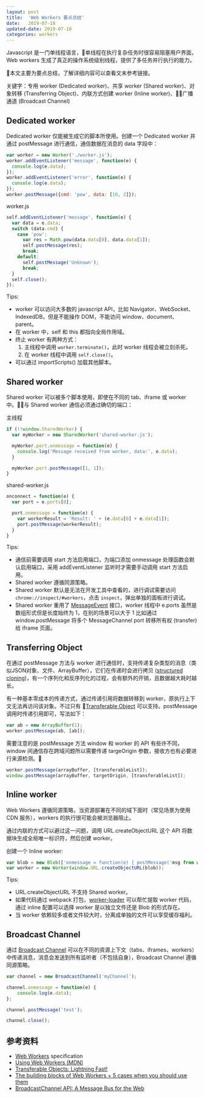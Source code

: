 ```yaml
---
layout: post
title:  'Web Workers 要点总结'
date:   2019-07-18
updated-date: 2019-07-18
categories: workers
---
```


Javascript 是一门单线程语言，单线程在执行复杂任务时很容易阻塞用户界面，Web workers 生成了真正的操作系统级别线程，提供了多任务并行执行的能力。

本文主要为要点总结，了解详细内容可以查看文末参考链接。

关键字：专用 worker (Dedicated worker)、共享 worker (Shared worker)、对象转移 (Transferring Object)、内联方式创建 worker (Inline worker)、广播通道 (Broadcast Channel)

## Dedicated worker

Dedicated worker 仅能被生成它的脚本所使用。创建一个 Dedicated worker 并通过 postMessage 进行通信，通信数据在消息的 data 字段中：

```js
var worker = new Worker('./worker.js');
worker.addEventListener('message', function(e) {
  console.log(e.data);
});
worker.addEventListener('error', function(e) {
  console.log(e.data);
});
worker.postMessage({cmd: 'pow', data: [10, 2]});
```

worker.js

```js
self.addEventListener('message', function(e) {
  var data = e.data;
  switch (data.cmd) {
    case 'pow':
      var res = Math.pow(data.data[0], data.data[1]);
      self.postMessage(res);
      break;
    default:
      self.postMessage('Unknown');
      break;
  }
  self.close();
});
```

Tips:

- worker 可以访问大多数的 javascript API，比如 Navigator、WebSocket、IndexedDB，但是不能操作 DOM，不能访问 window、document、parent。
- 在 worker 中，self 和 this 都指向全局作用域。
- 终止 worker 有两种方式：
  1. 主线程中调用 `worker.terminate()`，此时 worker 线程会被立刻杀死。
  2. 在 worker 线程中调用 `self.close()`。
- 可以通过 importScripts() 加载其他脚本。

## Shared worker

Shared worker 可以被多个脚本使用，即使在不同的 tab、iframe 或 worker 中。与 Shared worker 通信必须通过确切的端口：

主线程

```js
if (!!window.SharedWorker) {
  var myWorker = new SharedWorker('shared-worker.js');

  myWorker.port.onmessage = function(e) {
    console.log('Message received from worker, data:', e.data);
  }

  myWorker.port.postMessage([1, 1]);
}
```

shared-worker.js

```js
onconnect = function(e) {
  var port = e.ports[0];

  port.onmessage = function(e) {
    var workerResult = 'Result: ' + (e.data[0] + e.data[1]);
    port.postMessage(workerResult);
  }
}
```

Tips:

- 通信前需要调用 start 方法启用端口，为端口添加 onmessage 处理函数会默认启用端口，采用 addEventListener 监听时才需要手动调用 start 方法启用。
- Shared worker 遵循同源策略。
- Shared worker 默认是无法在开发工具中查看的，进行调试需要访问 `chrome://inspect/#workers`，点击 `inspect`，弹出单独的面板进行调试。
- Shared worker 重用了 [MessageEvent](https://developer.mozilla.org/en-US/docs/Web/API/MessageEvent) 接口，worker 线程中 e.ports 虽然是数组形式但是长度始终为 1，在别的场景可以大于 1 比如通过 window.postMessage 将多个 MessageChannel port 转移所有权 (transfer) 给 iframe 页面。

## Transferring Object

在通过 postMessage 方法与 worker 进行通信时，支持传递复杂类型的消息（类似JSON对象、文件、ArrayBuffer），它们在传递时会进行拷贝 ([structured cloning](https://developer.mozilla.org/en-US/docs/Web/API/Web_Workers_API/Structured_clone_algorithm))，有一个序列化和反序列化的过程，会有额外的开销，且数据越大耗时越长。

有一种基本零成本的传递方式，通过传递引用将数据转移到 worker，原执行上下文无法再访问该对象。不过只有 [Transferable Object](https://developer.mozilla.org/en-US/docs/Web/API/Transferable) 可以支持。postMessage 调用时传递引用即可，写法如下：

```js
var ab = new ArrayBuffer(1);
worker.postMessage(ab, [ab]);
```

需要注意的是 postMessage 方法 window 和 worker 的 API 有些许不同，window 间通信存在跨域问题所以需要传递 targeOrigin 参数，接收方也有必要进行来源检测。

```js
worker.postMessage(arrayBuffer, [transferableList]);
window.postMessage(arrayBuffer, targetOrigin, [transferableList]);
```

## Inline worker

Web Workers 遵循同源策略，当资源部署在不同的域下面时（常见场景为使用 CDN 服务），workers 的执行很可能会被浏览器阻止。

通过内联的方式可以避过这一问题，调用 URL.createObjectURL 这个 API 将数据块生成全局唯一标识符，然后创建 worker。

创建一个 Inline worker:

```js
var blob = new Blob(['onmessage = function(e) { postMessage('msg from worker'); }']);
var worker = new Worker(window.URL.createObjectURL(blob));
```

Tips:

- URL.createObjectURL 不支持 Shared worker。
- 如果代码通过 webpack 打包，[worker-loader](https://www.npmjs.com/package/worker-loader) 可以帮忙提取 worker 代码，通过 inline 配置可以选择 worker 是以独立文件还是 Blob 的形式存在。
- 当 worker 依赖较多或者文件较大时，分离成单独的文件可以享受缓存福利。

## Broadcast Channel

通过 [Broadcast Channel](https://developer.mozilla.org/en-US/docs/Web/API/BroadcastChannel) 可以在不同的资源上下文（tabs、iframes、workers）中传递消息，消息会发送到所有监听者（不包括自身），Broadcast Channel 遵循同源策略。

```js
var channel = new BroadcastChannel('myChannel');

channel.onmessage = function(e) {
    console.log(e.data);
};

channel.postMessage('test');

channel.close();
```

## 参考资料

- [Web Workers](https://html.spec.whatwg.org/multipage/workers.html) specification
- [Using Web Workers (MDN)](https://developer.mozilla.org/en-US/docs/Web/API/Web_Workers_API/Using_web_workers)
- [Transferable Objects: Lightning Fast!](https://developers.google.com/web/updates/2011/12/Transferable-Objects-Lightning-Fast)
- [The building blocks of Web Workers + 5 cases when you should use them](https://blog.sessionstack.com/how-javascript-works-the-building-blocks-of-web-workers-5-cases-when-you-should-use-them-a547c0757f6a)
- [BroadcastChannel API: A Message Bus for the Web](https://developers.google.com/web/updates/2016/09/broadcastchannel)


